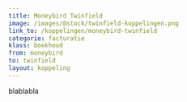 ```yaml
---
title: Moneybird Twinfield
image: /images/@stock/twinfield-koppelingen.png
link_to: /koppelingen/moneybird-twinfield
categorie: facturatie
klass: boekhoud 
from: moneybird
to: twinfield
layout: koppeling
---
```


blablabla